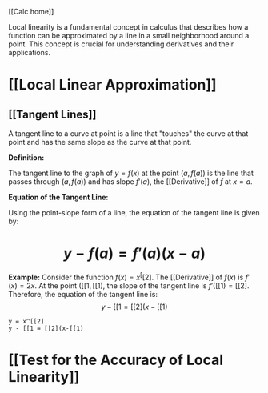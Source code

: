 [[Calc home]]

Local linearity is a fundamental concept in calculus that describes how a function can be approximated by a line in a small neighborhood around a point. This concept is crucial for understanding derivatives and their applications.
# [[Local Linear Approximation]]


## [[Tangent Lines]]

A tangent line to a curve at point is a line that "touches" the curve at that point and has the same slope as the curve at that point. 

**Definition:**

The tangent line to the graph of $y=f(x)$ at the point $(a,f(a))$ is the line that passes through $(a,f(a))$ and has slope $f'(a)$, the [[Derivative]] of $f$ at $x=a$.

**Equation of the Tangent Line:**

Using the point-slope form of a line, the equation of the tangent line is given by:
# $$y - f(a) = f'(a)(x-a)$$
**Example:**
Consider the function $f(x) = x^[[2]$. The [[Derivative]] of $f(x)$ is $f'(x) = 2x$. At the point $([[1,[[1)$, the slope of the tangent line is $f'([[1) = [[2]$. 
Therefore, the equation of the tangent line is:
$$y - [[1 = [[2](x-[[1)$$

```desmos-graph
y = x^[[2]
y - [[1 = [[2](x-[[1)
```

# [[Test for the Accuracy of Local Linearity]]